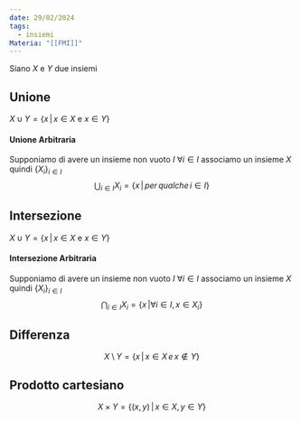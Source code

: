 ```yaml
---
date: 29/02/2024
tags:
  - insiemi
Materia: "[[FMI]]"
---
```

Siano $X$ e $Y$ due insiemi
## Unione
$X\cup Y = \{x\,|\,x\in X$ e $x\in Y \}$
#### Unione Arbitraria
Supponiamo di avere un insieme non vuoto $I$
$\forall i \in I$ associamo un insieme $X$ quindi $\{X_{i}\}_{i\in I}$
$$\bigcup_{i\in I}X_{i} = \{x \, | \, per\, qualche \, i\in I\}$$
## Intersezione
$X\cup Y = \{x\,|\,x\in X$ e $x\in Y \}$
#### Intersezione Arbitraria
Supponiamo di avere un insieme non vuoto $I$
$\forall i \in I$ associamo un insieme $X$ quindi $\{X_{i}\}_{i\in I}$
$$\bigcap_{i\in I}X_{i} = \{x \, | \forall i \in I,\, x\in X_{i}\}$$
## Differenza
$$X \setminus Y = \{x\,|\,x\in X \,e\, x\notin Y \}$$
## Prodotto cartesiano
$$X \times Y = \{(x,\,y) \, |\, x\in X,\, y\in Y\}$$